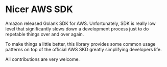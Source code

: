 # Nicer AWS SDK

Amazon released Golank SDK for AWS. Unfortunately, SDK is really low level
that significantly slows down a development process just to do repetable things
over and over again.

To make things a little better, this library provides some common usage patterns
on top of the official AWS SKD greatly simplifying developers life.

All contributions are very welcome.


